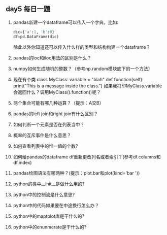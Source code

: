 ## day5 每日一题

1. pandas新建一个dataframe可以传入一个字典，比如:

   ```python
   dic={'a':1, 'b':0}
   df=pd.DataFrame(dic)
   ```

   除此以外你知道还可以传入什么样的类型和结构构建一个dataframe？

2. pandas的loc和iloc用法的区别是什么？

3. numpy如何生成随机的整数？（参考np.random模块底下的一个方法）

4. 现在有个类 class MyClass:     variable = "blah"     def function(self):         print("This is a message inside the class.") 如果我打印MyClass.variable会返回什么？调用MyClass().function()呢？

5. 两个集合可能有哪几种运算？（提示：A交B）


6. pandas的left join和right join有什么区别？

7. 如何判断一个元素是否在列表当中？
8. 概率的互斥事件是什么意思？
9. 如何查看列表中的惟一值的个数?

10. 如何给pandas的dataframe df重新更改列名或者索引？(参考df.columns和df.index)

11. pandas绘图语法有哪两种？(提示：plot.bar和plot(kind='bar '))

12. python的类中__init__是做什么用的?

13. python中的控制流是什么意思?
14. python中的代码如果要在中途换行怎么办？
15. python中的maptplot库是干什么的?

16. python中的enunmerate是干什么的?
